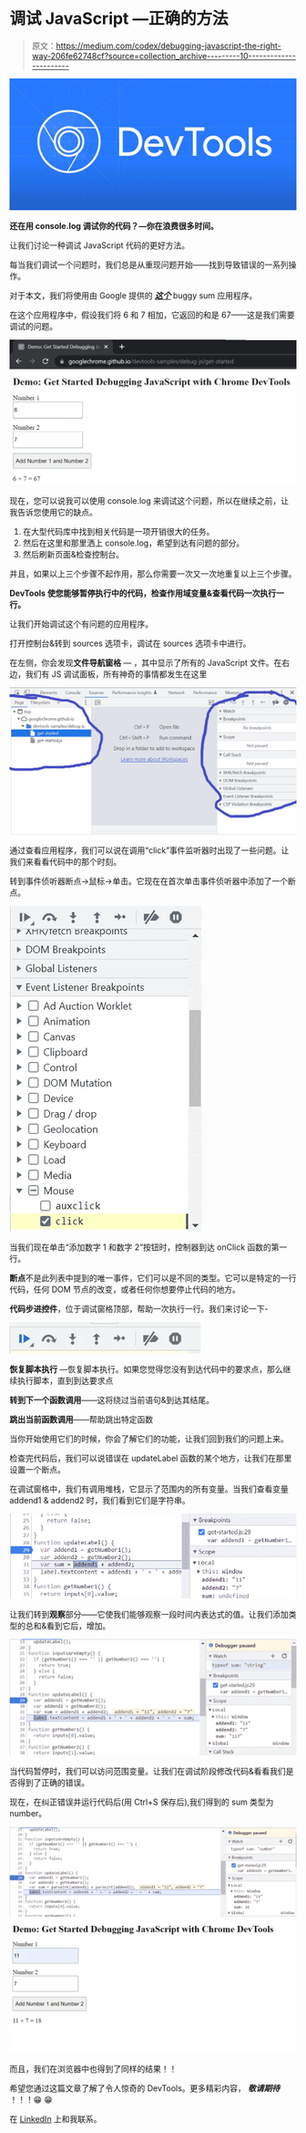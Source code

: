 # 调试 JavaScript —正确的方法

> 原文：<https://medium.com/codex/debugging-javascript-the-right-way-206fe62748cf?source=collection_archive---------10----------------------->

![](img/07c123ee885a8944c518dbb63d8ca2cb.png)

**还在用 console.log 调试你的代码？—你在浪费很多时间。**

让我们讨论一种调试 JavaScript 代码的更好方法。

每当我们调试一个问题时，我们总是从重现问题开始——找到导致错误的一系列操作。

对于本文，我们将使用由 Google 提供的 [***这个***](https://googlechrome.github.io/devtools-samples/debug-js/get-started) buggy sum 应用程序。

在这个应用程序中，假设我们将 6 和 7 相加，它返回的和是 67——这是我们需要调试的问题。

![](img/49880ac0479c3d56bd05829a7c1a6095.png)

现在，您可以说我可以使用 console.log 来调试这个问题，所以在继续之前，让我告诉您使用它的缺点。

1.  在大型代码库中找到相关代码是一项开销很大的任务。
2.  然后在这里和那里洒上 console.log，希望到达有问题的部分。
3.  然后刷新页面&检查控制台。

并且，如果以上三个步骤不起作用，那么你需要一次又一次地重复以上三个步骤。

**DevTools 使您能够暂停执行中的代码，检查作用域变量&查看代码一次执行一行。**

让我们开始调试这个有问题的应用程序。

打开控制台&转到 sources 选项卡，调试在 sources 选项卡中进行。

在左侧，你会发现**文件导航窗格** — ，其中显示了所有的 JavaScript 文件。在右边，我们有 JS 调试面板，所有神奇的事情都发生在这里

![](img/6710a0acd0857df2731ad9e5b03bcae0.png)

通过查看应用程序，我们可以说在调用“click”事件监听器时出现了一些问题。让我们来看看代码中的那个时刻。

转到事件侦听器断点->鼠标->单击。它现在在首次单击事件侦听器中添加了一个断点。

![](img/16c01ed8c255bb9f7a732f50d839d423.png)

当我们现在单击“添加数字 1 和数字 2”按钮时，控制器到达 onClick 函数的第一行。

**断点**不是此列表中提到的唯一事件，它们可以是不同的类型。它可以是特定的一行代码，任何 DOM 节点的改变，或者任何你想要停止代码的地方。

**代码步进控件**，位于调试窗格顶部，帮助一次执行一行。我们来讨论一下-

![](img/39d409e833b2cf41263050fae0b3da09.png)

**恢复脚本执行** —恢复脚本执行。如果您觉得您没有到达代码中的要求点，那么继续执行脚本，直到到达要求点

**转到下一个函数调用**——这将绕过当前语句&到达其结尾。

**跳出当前函数调用**——帮助跳出特定函数

当你开始使用它们的时候，你会了解它们的功能，让我们回到我们的问题上来。

检查完代码后，我们可以说错误在 updateLabel 函数的某个地方，让我们在那里设置一个断点。

在调试窗格中，我们有调用堆栈，它显示了范围内的所有变量。当我们查看变量 addend1 & addend2 时，我们看到它们是字符串。

![](img/1674cadfde683390285716e441649b36.png)

让我们转到**观察**部分——它使我们能够观察一段时间内表达式的值。让我们添加类型的总和&看到它后，增加。

![](img/b503a6fb5029f3a48ce259433bc831f1.png)

当代码暂停时，我们可以访问范围变量。让我们在调试阶段修改代码&看看我们是否得到了正确的错误。

现在，在纠正错误并运行代码后(用 Ctrl+S 保存后),我们得到的 sum 类型为 number。

![](img/d87420f15907346bbfb61c6f6837a7e6.png)![](img/01821ef0dbb4828d410a5301edf23d03.png)

而且，我们在浏览器中也得到了同样的结果！！

希望您通过这篇文章了解了令人惊奇的 DevTools。更多精彩内容， ***敬请期待*** ！！！😁 😁

在 [LinkedIn](https://www.linkedin.com/in/eshaan-bagga/) 上和我联系。